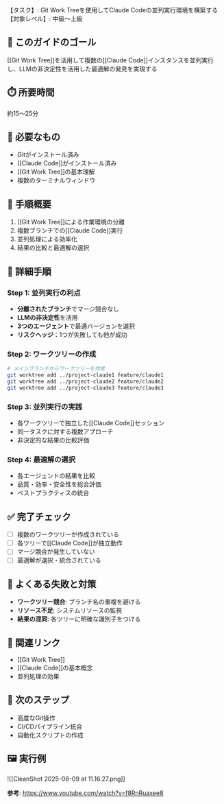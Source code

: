 【タスク】: Git Work Treeを使用してClaude Codeの並列実行環境を構築する
【対象レベル】: 中級〜上級

## 🎯 このガイドのゴール
[[Git Work Tree]]を活用して複数の[[Claude Code]]インスタンスを並列実行し、LLMの非決定性を活用した最適解の発見を実現する

## ⏱️ 所要時間
約15〜25分

## 🧰 必要なもの
- Gitがインストール済み
- [[Claude Code]]がインストール済み
- [[Git Work Tree]]の基本理解
- 複数のターミナルウィンドウ

## 📝 手順概要
1. [[Git Work Tree]]による作業環境の分離
2. 複数ブランチでの[[Claude Code]]実行
3. 並列処理による効率化
4. 結果の比較と最適解の選択

## 🔧 詳細手順

### Step 1: 並列実行の利点
- **分離されたブランチ**でマージ競合なし
- **LLMの非決定性**を活用
- **3つのエージェント**で最適バージョンを選択
- **リスクヘッジ**：1つが失敗しても他が成功

### Step 2: ワークツリーの作成
```bash
# メインブランチからワークツリーを作成
git worktree add ../project-claude1 feature/claude1
git worktree add ../project-claude2 feature/claude2
git worktree add ../project-claude3 feature/claude3
```

### Step 3: 並列実行の実践
- 各ワークツリーで独立した[[Claude Code]]セッション
- 同一タスクに対する複数アプローチ
- 非決定的な結果の比較評価

### Step 4: 最適解の選択
- 各エージェントの結果を比較
- 品質・効率・安全性を総合評価
- ベストプラクティスの統合

## ✅ 完了チェック
- [ ] 複数のワークツリーが作成されている
- [ ] 各ツリーで[[Claude Code]]が独立動作
- [ ] マージ競合が発生していない
- [ ] 最適解が選択・統合されている

## 🚨 よくある失敗と対策
- **ワークツリー競合**: ブランチ名の重複を避ける
- **リソース不足**: システムリソースの監視
- **結果の混同**: 各ツリーに明確な識別子をつける

## 🔄 関連リンク
- [[Git Work Tree]]
- [[Claude Code]]の基本概念
- 並列処理の効果

## 🚀 次のステップ
- 高度なGit操作
- CI/CDパイプライン統合
- 自動化スクリプトの作成

## 🖼️ 実行例
![[CleanShot 2025-06-09 at 11.16.27.png]]

**参考**: https://www.youtube.com/watch?v=f8RnRuaxee8